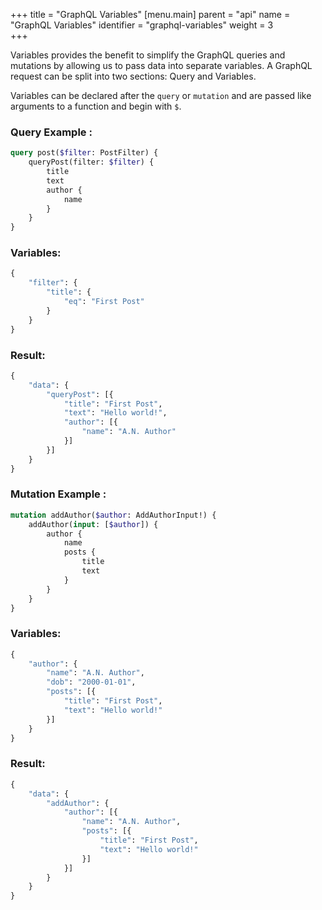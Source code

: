 +++
title = "GraphQL Variables"
[menu.main]
    parent = "api"
    name = "GraphQL Variables"
    identifier = "graphql-variables"
    weight = 3   
+++

Variables provides the benefit to simplify the GraphQL queries and mutations by allowing us to pass data into separate variables. A GraphQL request can be split into two sections: Query and Variables.

Variables can be declared after the `query` or `mutation` and are passed like arguments to a function and begin with `$`.

### Query Example :

```graphql
query post($filter: PostFilter) {
	queryPost(filter: $filter) {
		title
		text
		author {
			name
		}
	}
}
```

### Variables:

```graphql
{
	"filter": {
		"title": {
			"eq": "First Post"
		}
	}
}
```

### Result:

```graphql
{
	"data": {
		"queryPost": [{
			"title": "First Post",
			"text": "Hello world!",
			"author": [{
				"name": "A.N. Author"
			}]
		}]
	}
}
```

### Mutation Example :

```graphql
mutation addAuthor($author: AddAuthorInput!) {
	addAuthor(input: [$author]) {
		author {
			name
			posts {
				title
				text
			}
		}
	}
}
```

### Variables:

```graphql
{
	"author": {
		"name": "A.N. Author",
		"dob": "2000-01-01",
		"posts": [{
			"title": "First Post",
			"text": "Hello world!"
		}]
	}
}
```

### Result:

```graphql
{
	"data": {
		"addAuthor": {
			"author": [{
				"name": "A.N. Author",
				"posts": [{
					"title": "First Post",
					"text": "Hello world!"
				}]
			}]
		}
	}
}
```